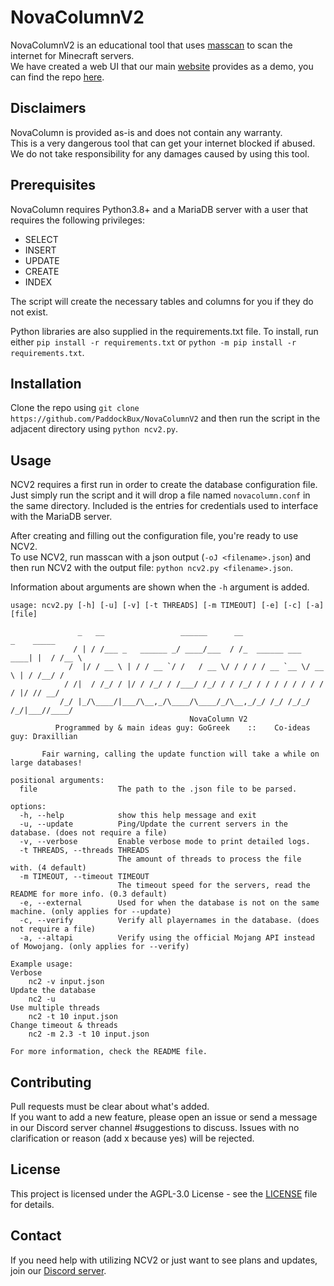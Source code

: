 # NovaColumnV2

NovaColumnV2 is an educational tool that uses [masscan](https://github.com/robertdavidgraham/masscan) to scan the internet for Minecraft servers.\
We have created a web UI that our main [website](https://novacolumn.com) provides as a demo, you can find the repo [here](https://github.com/PaddockBux/NovaColumn-WebUI).

## Disclaimers

NovaColumn is provided as-is and does not contain any warranty.\
This is a very dangerous tool that can get your internet blocked if abused.\
We do not take responsibility for any damages caused by using this tool.

## Prerequisites

NovaColumn requires Python3.8+ and a MariaDB server with a user that requires the following privileges:

- SELECT
- INSERT
- UPDATE
- CREATE
- INDEX

The script will create the necessary tables and columns for you if they do not exist.

Python libraries are also supplied in the requirements.txt file. To install, run either `pip install -r requirements.txt` or `python -m pip install -r requirements.txt`.

## Installation

Clone the repo using `git clone https://github.com/PaddockBux/NovaColumnV2` and then run the script in the adjacent directory using `python ncv2.py`.

## Usage

NCV2 requires a first run in order to create the database configuration file. Just simply run the script and it will drop a file named `novacolumn.conf` in the same directory. Included is the entries for credentials used to interface with the MariaDB server.

After creating and filling out the configuration file, you're ready to use NCV2.\
To use NCV2, run masscan with a json output (`-oJ <filename>.json`) and then run NCV2 with the output file: `python ncv2.py <filename>.json`.

Information about arguments are shown when the `-h` argument is added.

```Text
usage: ncv2.py [-h] [-u] [-v] [-t THREADS] [-m TIMEOUT] [-e] [-c] [-a] [file]

               _   __                 ______      __                    _    _____
              / | / /___ _   ______ _/ ____/___  / /_  ______ ___  ____| |  / /__ \
             /  |/ / __ \ | / / __ `/ /   / __ \/ / / / / __ `__ \/ __ \ | / /__/ /
            / /|  / /_/ / |/ / /_/ / /___/ /_/ / / /_/ / / / / / / / / / |/ // __/
           /_/ |_/\____/|___/\__,_/\____/\____/_/\__,_/_/ /_/ /_/_/ /_/|___//____/
                                        NovaColumn V2
          Programmed by & main ideas guy: GoGreek    ::    Co-ideas guy: Draxillian

       Fair warning, calling the update function will take a while on large databases!

positional arguments:
  file                  The path to the .json file to be parsed.

options:
  -h, --help            show this help message and exit
  -u, --update          Ping/Update the current servers in the database. (does not require a file)
  -v, --verbose         Enable verbose mode to print detailed logs.
  -t THREADS, --threads THREADS
                        The amount of threads to process the file with. (4 default)
  -m TIMEOUT, --timeout TIMEOUT
                        The timeout speed for the servers, read the README for more info. (0.3 default)
  -e, --external        Used for when the database is not on the same machine. (only applies for --update)
  -c, --verify          Verify all playernames in the database. (does not require a file)
  -a, --altapi          Verify using the official Mojang API instead of Mowojang. (only applies for --verify)

Example usage:
Verbose
    nc2 -v input.json
Update the database
    nc2 -u
Use multiple threads
    nc2 -t 10 input.json
Change timeout & threads
    nc2 -m 2.3 -t 10 input.json

For more information, check the README file.
```

## Contributing

Pull requests must be clear about what's added.\
If you want to add a new feature, please open an issue or send a message in our Discord server channel #suggestions to discuss. Issues with no clarification or reason (add x because yes) will be rejected.

## License

This project is licensed under the AGPL-3.0 License - see the [LICENSE](./LICENSE) file for details.

## Contact

If you need help with utilizing NCV2 or just want to see plans and updates, join our [Discord server](https://discord.gg/FtSqu7FzHJ).
